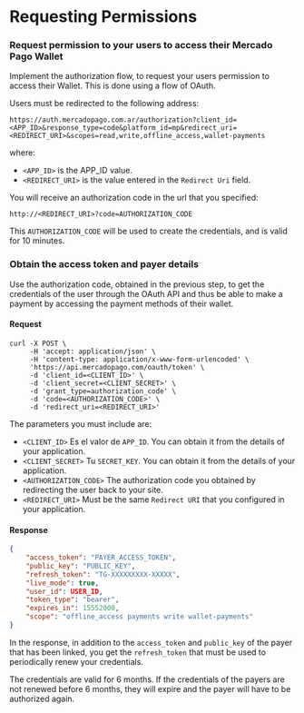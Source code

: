 ﻿# Requesting Permissions

### Request permission to your users to access their Mercado Pago Wallet

Implement the authorization flow, to request your users permission to access their Wallet. This is done using a flow of OAuth.

Users must be redirected to the following address:

`https://auth.mercadopago.com.ar/authorization?client_id=<APP_ID>&response_type=code&platform_id=mp&redirect_uri=<REDIRECT_URI>&scopes=read,write,offline_access,wallet-payments`

where:

* `<APP_ID>` is the APP_ID value.
* `<REDIRECT_URI>` is the value entered in the `Redirect Uri` field.

You will receive an authorization code in the url that you specified: 

`http://<REDIRECT_URI>?code=AUTHORIZATION_CODE`

This `AUTHORIZATION_CODE` will be used to create the credentials, and is valid for 10 minutes.

### Obtain the access token and payer details

Use the authorization code, obtained in the previous step, to get the credentials of the user through the OAuth API and thus be able to make a payment by accessing the payment methods of their wallet.

#### Request
```curl
curl -X POST \
     -H 'accept: application/json' \
     -H 'content-type: application/x-www-form-urlencoded' \
     'https://api.mercadopago.com/oauth/token' \
     -d 'client_id=<CLIENT_ID>' \
     -d 'client_secret=<CLIENT_SECRET>' \
     -d 'grant_type=authorization_code' \
     -d 'code=<AUTHORIZATION_CODE>' \
     -d 'redirect_uri=<REDIRECT_URI>'
```

The parameters you must include are:

* `<CLIENT_ID>` Es el valor de `APP_ID`. You can obtain it from the details of your application.
* `<CLIENT_SECRET>` Tu `SECRET_KEY`. You can obtain it from the details of your application.
* `<AUTHORIZATION_CODE>` The authorization code you obtained by redirecting the user back to your site.
* `<REDIRECT_URI>` Must be the same `Redirect URI` that you configured in your application.

#### Response
```json
{
    "access_token": "PAYER_ACCESS_TOKEN",
    "public_key": "PUBLIC_KEY",
    "refresh_token": "TG-XXXXXXXXX-XXXXX",
    "live_mode": true,
    "user_id": USER_ID,
    "token_type": "bearer",
    "expires_in": 15552000,
    "scope": "offline_access payments write wallet-payments"
}
```

In the response, in addition to the `access_token` and `public_key` of the payer that has been linked, you get the `refresh_token` that must be used to periodically renew your credentials.

The credentials are valid for 6 months. If the credentials of the payers are not renewed before 6 months, they will expire and the payer will have to be authorized again.
